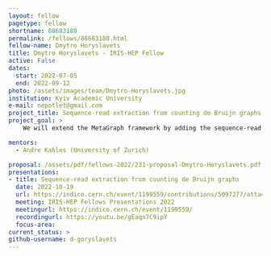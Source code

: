 ```yaml
---
layout: fellow
pagetype: fellow
shortname: 88683180
permalink: /fellows/88683180.html
fellow-name: Dmytro Horyslavets
title: Dmytro Horyslavets - IRIS-HEP Fellow
active: False
dates:
  start: 2022-07-05
  end: 2022-09-12
photo: /assets/images/team/Dmytro-Horyslavets.jpg
institution: Kyiv Academic University
e-mail: nepotlet@gmail.com
project_title: Sequence-read extraction from counting de Bruijn graphs
project_goal: >
    We will extend the MetaGraph framework by adding the sequence-read extraction option from the counting de Bruijn graphs. Hence given a sequence search result, all reads that overlap the parts of the graph that matched could be extracted and used in further downstream analysis.

mentors:
  - Andre Kahles (University of Zurich)

proposal: /assets/pdf/fellows-2022/231-proposal-Dmytro-Horyslavets.pdf
presentations:
- title: Sequence-read extraction from counting de Bruijn graphs
  date: 2022-10-19
  url: https://indico.cern.ch/event/1199559/contributions/5097277/attachments/2531444/4355558/IRIS-HEP%20Final%20Dmytro%20Horyslavets.pdf
  meeting: IRIS-HEP Fellows Presentations 2022
  meetingurl: https://indico.cern.ch/event/1199559/
  recordingurl: https://youtu.be/gEaqn7C9ipY
  focus-area:
current_status: >
github-username: d-goryslavets
---
```


